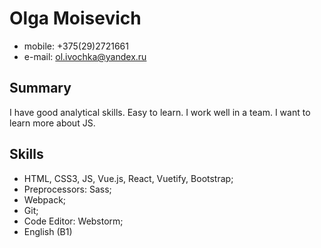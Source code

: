 # Olga Moisevich

- mobile: +375(29)2721661
- e-mail: ol.ivochka@yandex.ru

## Summary ##

I have good analytical skills. Easy to learn. I work well in a team. I want to learn more about JS.

## Skills ##

* HTML, CSS3, JS, Vue.js, React, Vuetify, Bootstrap;
* Preprocessors: Sass;
* Webpack;
* Git;
* Code Editor: Webstorm;
* English (B1)


